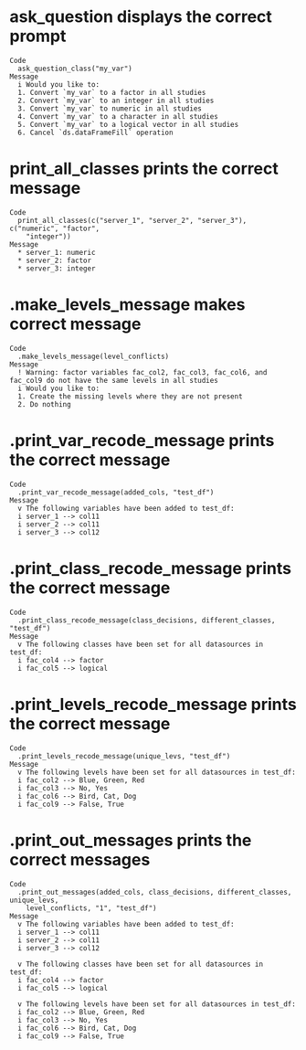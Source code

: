 # ask_question displays the correct prompt

    Code
      ask_question_class("my_var")
    Message
      i Would you like to:
      1. Convert `my_var` to a factor in all studies
      2. Convert `my_var` to an integer in all studies
      3. Convert `my_var` to numeric in all studies
      4. Convert `my_var` to a character in all studies
      5. Convert `my_var` to a logical vector in all studies
      6. Cancel `ds.dataFrameFill` operation

# print_all_classes prints the correct message

    Code
      print_all_classes(c("server_1", "server_2", "server_3"), c("numeric", "factor",
        "integer"))
    Message
      * server_1: numeric
      * server_2: factor
      * server_3: integer

# .make_levels_message makes correct message

    Code
      .make_levels_message(level_conflicts)
    Message
      ! Warning: factor variables fac_col2, fac_col3, fac_col6, and fac_col9 do not have the same levels in all studies
      i Would you like to:
      1. Create the missing levels where they are not present
      2. Do nothing

# .print_var_recode_message prints the correct message

    Code
      .print_var_recode_message(added_cols, "test_df")
    Message
      v The following variables have been added to test_df:
      i server_1 --> col11
      i server_2 --> col11
      i server_3 --> col12
      

# .print_class_recode_message prints the correct message

    Code
      .print_class_recode_message(class_decisions, different_classes, "test_df")
    Message
      v The following classes have been set for all datasources in test_df: 
      i fac_col4 --> factor
      i fac_col5 --> logical

# .print_levels_recode_message prints the correct message

    Code
      .print_levels_recode_message(unique_levs, "test_df")
    Message
      v The following levels have been set for all datasources in test_df: 
      i fac_col2 --> Blue, Green, Red
      i fac_col3 --> No, Yes
      i fac_col6 --> Bird, Cat, Dog
      i fac_col9 --> False, True

# .print_out_messages prints the correct messages

    Code
      .print_out_messages(added_cols, class_decisions, different_classes, unique_levs,
        level_conflicts, "1", "test_df")
    Message
      v The following variables have been added to test_df:
      i server_1 --> col11
      i server_2 --> col11
      i server_3 --> col12
      
      v The following classes have been set for all datasources in test_df: 
      i fac_col4 --> factor
      i fac_col5 --> logical
      
      v The following levels have been set for all datasources in test_df: 
      i fac_col2 --> Blue, Green, Red
      i fac_col3 --> No, Yes
      i fac_col6 --> Bird, Cat, Dog
      i fac_col9 --> False, True

